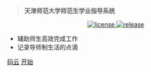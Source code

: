 > **天津师范大学师范生学业指导系统**

<p align="center">
    <a href="https://www.apache.org/licenses/LICENSE-2.0">
        <img src="https://img.shields.io/badge/Licenes-Apache%20License%202.0-important.svg" alt="license">
    </a>
    <a href="https://gitee.com/Suomm/tutor">
        <img src="https://img.shields.io/badge/Release-2.0--RC-blueviolet.svg" alt="release">
    </a>
</p>

- 辅助师生高效完成工作
- 记录导师制生活的点滴

[码云](https://gitee.com/Suomm/tutor)
[开始](#简介)

